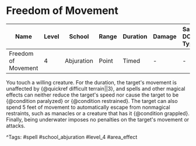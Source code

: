 # Freedom of Movement

| Name | Level | School | Range | Duration | Damage | Save DC & Type |
|------|-------|--------|-------|----------|--------|----------------|
| Freedom of Movement | 4 | Abjuration | Point | Timed | - | - |

You touch a willing creature. For the duration, the target's movement is unaffected by {@quickref difficult terrain||3}, and spells and other magical effects can neither reduce the target's speed nor cause the target to be {@condition paralyzed} or {@condition restrained}. The target can also spend 5 feet of movement to automatically escape from nonmagical restraints, such as manacles or a creature that has it {@condition grappled}. Finally, being underwater imposes no penalties on the target's movement or attacks.

^Tags: #spell #school_abjuration #level_4 #area_effect